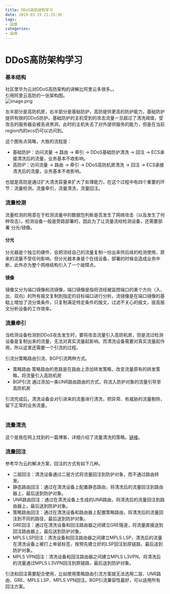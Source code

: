 ```yaml
---
title: DDoS高防结构学习
date: 2019-03-19 21:15:36
tags:
- 运维
categories: 
- 运维
---
```


# DDoS高防架构学习

### 基本结构
社区里华为云对DDoS高防架构的讲解比阿里云多很多。。<br />引用阿里云高防的一张架构图。<br />![image.png](\uploads\ddos.jpg)

左半部分是高防机房，右半部分是基础防护，高防提供更高的防护能力，基础防护提供有限的DDoS防护。基础防护的主机受到的攻击流量一旦超过了清洗阈值，受攻击的服务器会被丢进黑洞，此时的主机失去了对外提供服务的能力，但是在当前region内的ecs仍可以访问到。

这个图有点简略，大致的流程是：
* 基础防护：访问流量 -> 路由 -> 牵引 -> DDoS基础防护清洗 -> 回注 -> ECS承接清洗后的流量，业务基本不收影响。
* 高防IP：访问流量 -> 路由 -> 牵引 -> DDoS高防机房清洗 -> 回注 -> ECS承接清洗后的流量，业务基本不收影响。

也就是高防是通过扩大清洗容量来扩大了处理能力，在这个过程中有四个重要的环节：流量检测，流量牵引，流量清洗，流量回注。

### 流量检测
流量检测的用意在于检测流量中的数据包判断是否发生了网络攻击（以及发生了何种攻击）。检测设备一般是旁路部署的，因此为了让流量流经检测设备，还需要部署 分光/镜像。

#### 分光
分光器是个独立的硬件，会把流经自己的流量复制一份出来供后续的检测使用，原来的流量不受任何影响，但分光器本身是个在线设备，部署的时候会造成业务中断，此外亦为整个网络结构引入了一个故障点。

#### 镜像 
镜像又分为端口镜像和流镜像，端口镜像是指将流经被监控端口的某个方向（入、出、双向）的所有报文复制到指定的目标端口进行分析。流镜像是在端口镜像的基础上增加了流分类条件，只复制满足特定条件的报文，过滤不关心的报文，提高报文分析设备的工作效率。

### 流量牵引

当检测设备检测到DDoS攻击发生时，要将攻击流量引入高防机房，但是流过检测设备是复制出来的流量，无法对真实流量起影响。而清洗设备需要对真实流量起作用，所以这里还需要一个引流的过程。

引流分策略路由引流、BGP引流两种方式。
* 策略路由 策略路由的思路是在路由上添加转发策略，改变流量原有的转发策略，将流量引入高防机房
* BGP引流 通过添加一条UNR路由路由的方式，将流入防护对象的流量引导至高防机房

引流完成后，清洗设备会对引进来的流量进行清洗，把异常、有威胁的流量剔除，留下正常的业务流量。<br /><br />
### 流量清洗
这个是我在网上找到的一篇博客，详细介绍了流量清洗的策略。[链接](https://www.cnblogs.com/ssooking/p/7650745.html)。


### 流量回注
参考华为云的解决方案，回注的方式有如下几种。
* 二层回注：清洗设备通过二层方式将流量回注到防护对象，而不通过路由转发。
* 静态路由回注：通过在清洗设备上配置静态路由，将清洗后的流量回注到路由器上，最后送到防护对象。
* UNR路由回注：通过在清洗设备上生成的UNR路由，将清洗后的流量回注到路由器上，最后送到防护对象。
* 策略路由回注：通过在清洗设备和路由器上配置策略路由，将清洗后的流量回注到不同的路径，最后送到防护对象。
* GRE回注：通过在清洗设备和回注路由器之间建立GRE隧道，将流量直接送到回注路由器上，最后送到防护对象。
* MPLS LSP回注：清洗设备和回注路由器之间建立MPLS LSP，清洗后的流量在清洗设备上被打上单层标签，按预先建立好的LSP回注到原链路，最后送到防护对象。
* MPLS VPN回注：清洗设备和回注路由器之间建立MPLS L3VPN，将清洗后的流量通过MPLS L3VPN回注到原链路，最后送到防护对象。

引流和回注需要配合使用，比如使用策略路由引流方案就无法选用二层、UNR路由、GRE、MPLS LSP、MPLS VPN回注。BGP引流兼容性最好，可以适用所有回注方案。
